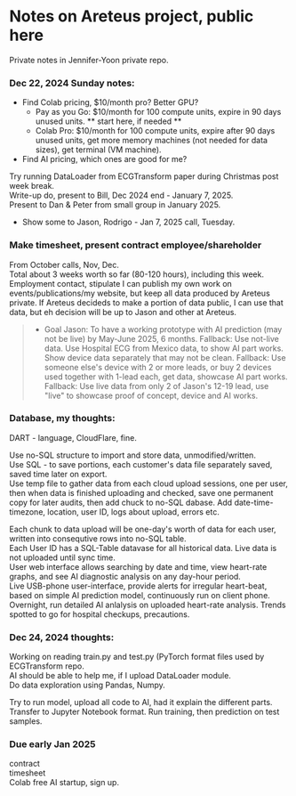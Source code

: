 # Notes on Areteus project, public here  
Private notes in Jennifer-Yoon private repo.  

### Dec 22, 2024 Sunday notes:  

 * Find Colab pricing, $10/month pro?  Better GPU?
   - Pay as you Go: $10/month for 100 compute units, expire in 90 days unused units. ** start here, if needed **  
   - Colab Pro: $10/month for 100 compute units, expire after 90 days unused units, get more memory machines (not needed for data sizes), get terminal (VM machine).  
 * Find AI pricing, which ones are good for me? 
   
Try running DataLoader from ECGTransform paper during Christmas post week break.  
Write-up do, present to Bill, Dec 2024 end - January 7, 2025.  
Present to Dan & Peter from small group in January 2025.  
 * Show some to Jason, Rodrigo - Jan 7, 2025 call, Tuesday.

### Make timesheet, present contract employee/shareholder  
From October calls, Nov, Dec.  
Total about 3 weeks worth so far (80-120 hours), including this week.  
Employment contact, stipulate I can publish my own work on events/publications/my website, but keep all data produced by Areteus private.  If Areteus decideds to make a portion of data public, I can use that data, but eh decision will be up to Jason and other at Areteus.  

> * Goal Jason: To have a working prototype with AI prediction (may not be live) by May-June 2025, 6 months.
> Fallback: Use not-live data.  Use Hospital ECG from Mexico data, to show AI part works.  Show device data separately that may not be clean.
> Fallback: Use someone else's device with 2 or more leads, or buy 2 devices used together with 1-lead each, get data, showcase AI part works.
> Fallback: Use live data from only 2 of Jason's 12-19 lead, use "live" to showcase proof of concept, device and AI works.

### Database, my thoughts:  
DART - language, CloudFlare, fine.  

Use no-SQL structure to import and store data, unmodified/written.  
Use SQL - to save portions, each customer's data file separately saved, saved time later on export.  
Use temp file to gather data from each cloud upload sessions, one per user, then when data is finished uploading and checked, save one permanent copy for later audits, then add chuck to no-SQL dabase.  Add date-time-timezone, location, user ID, logs about upload, errors etc.  

Each chunk to data upload will be one-day's worth of data for each user, written into consequtive rows into no-SQL table.  
Each User ID has a SQL-Table datavase for all historical data.  Live data is not uploaded until sync time.  
User web interface allows searching by date and time, view heart-rate graphs, and see AI diagnostic analysis on any day-hour period.  
Live USB-phone user-interface, provide alerts for irregular heart-beat, based on simple AI prediction model, continuously run on client phone.  
Overnight, run detailed AI anlalysis on uploaded heart-rate analysis.  Trends spotted to go for hospital checkups, precautions.  

### Dec 24, 2024 thoughts:  

Working on reading train.py and test.py (PyTorch format files used by ECGTransform repo.  
AI should be able to help me, if I upload DataLoader module.  
Do data exploration using Pandas, Numpy.  

Try to run model, upload all code to AI, had it explain the different parts.  
Transfer to Jupyter Notebook format.  Run training, then prediction on test samples.  

### Due early Jan 2025  
contract  
timesheet  
Colab free AI startup, sign up.   





